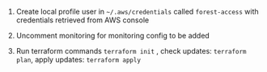 1. Create local profile user in `~/.aws/credentials` called `forest-access` with credentials retrieved from AWS console

2. Uncomment monitoring for monitoring config to be added

3. Run terraform commands `terraform init` , check updates: `terraform plan`, apply updates: `terraform apply`